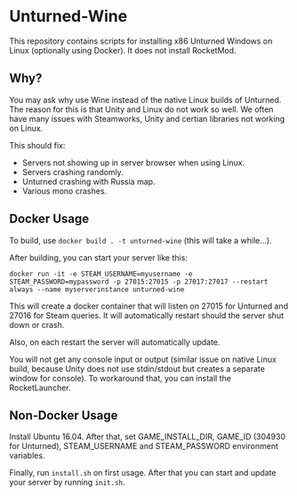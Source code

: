 # Unturned-Wine
This repository contains scripts for installing x86 Unturned Windows on Linux (optionally using Docker). It does not install RocketMod.

## Why?
You may ask why use Wine instead of the native Linux builds of Unturned. The reason for this is that Unity and Linux do not work so well. We often have many issues with Steamworks, Unity and certian libraries not working on Linux.


This should fix:
* Servers not showing up in server browser when using Linux.
* Servers crashing randomly.
* Unturned crashing with Russia map.
* Various mono crashes.

## Docker Usage
To build, use `docker build . -t unturned-wine` (this will take a while...).

After building, you can start your server like this:

`docker run -it -e STEAM_USERNAME=myusername -e STEAM_PASSWORD=mypassword -p 27015:27015 -p 27017:27017 --restart always --name myserverinstance unturned-wine`


This will create a docker container that will listen on 27015 for Unturned and 27016 for Steam queries. It will automatically restart should the server shut down or crash.

Also, on each restart the server will automatically update.

You will not get any console input or output (similar issue on native Linux build, because Unity does not use stdin/stdout but creates a separate window for console). To workaround that, you can install the RocketLauncher.

## Non-Docker Usage
Install Ubuntu 16.04. After that, set GAME_INSTALL_DIR, GAME_ID (304930 for Unturned), STEAM_USERNAME and STEAM_PASSWORD environment variables.

Finally, run `install.sh` on first usage. After that you can start and update your server by running `init.sh`.